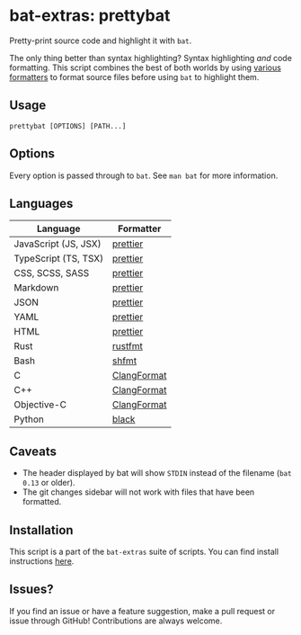 # bat-extras: prettybat

Pretty-print source code and highlight it with `bat`.

The only thing better than syntax highlighting? Syntax highlighting *and* code formatting. This script combines the best of both worlds by using [various formatters](#Languages) to format source files before using `bat` to highlight them.



## Usage

    prettybat [OPTIONS] [PATH...]



## Options

Every option is passed through to `bat`.
See `man bat` for more information.



## Languages

| Language             | Formatter                                                   |
| -------------------- | ----------------------------------------------------------- |
| JavaScript (JS, JSX) | [prettier](https://prettier.io/)                            |
| TypeScript (TS, TSX) | [prettier](https://prettier.io/)                            |
| CSS, SCSS, SASS      | [prettier](https://prettier.io/)                            |
| Markdown             | [prettier](https://prettier.io/)                            |
| JSON                 | [prettier](https://prettier.io/)                            |
| YAML                 | [prettier](https://prettier.io/)                            |
| HTML                 | [prettier](https://prettier.io/)                            |
| Rust                 | [rustfmt](https://github.com/rust-lang/rustfmt)             |
| Bash                 | [shfmt](https://github.com/mvdan/sh)                        |
| C                    | [ClangFormat](https://clang.llvm.org/docs/ClangFormat.html) |
| C++                  | [ClangFormat](https://clang.llvm.org/docs/ClangFormat.html) |
| Objective-C          | [ClangFormat](https://clang.llvm.org/docs/ClangFormat.html) |
| Python               | [black](https://black.readthedocs.io/)                      |





## Caveats

- The header displayed by bat will show `STDIN` instead of the filename (`bat 0.13` or older).
- The git changes sidebar will not work with files that have been formatted.


## Installation

This script is a part of the `bat-extras` suite of scripts. You can find install instructions [here](../README.md#installation).



## Issues?

If you find an issue or have a feature suggestion, make a pull request or issue through GitHub!
Contributions are always welcome.
